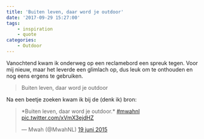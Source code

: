 ```yaml
---
title: 'Buiten leven, daar word je outdoor'
date: '2017-09-29 15:27:00'
tags:
    - inspiration
    - quote
categories:
    - Outdoor
---
```


Vanochtend kwam ik onderweg op een reclamebord een spreuk tegen. Voor mij nieuw, maar het leverde een glimlach op, dus leuk om te onthouden en nog eens ergens te gebruiken.

> Buiten leven, daar word je outdoor

Na een beetje zoeken kwam ik bij de (denk ik) bron:

> \*Buiten leven, daar word je outdoor.\* [\#mwahnl](https://twitter.com/hashtag/mwahnl?src=hash&ref_src=twsrc%5Etfw) [pic.twitter.com/xVmX3ejdHZ](http://t.co/xVmX3ejdHZ)
>
> — Mwah (@MwahNL) [19 juni 2015](https://twitter.com/MwahNL/status/611838293970436096?ref_src=twsrc%5Etfw)
